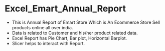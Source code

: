 # Excel_Emart_Annual_Report
* This is Annual Report of Emart Store Which is An Ecommerce Store Sell products online
  all over india.
* Data is related to Customer and his/her product related data.
* Excel Report has Pie Chart, Bar plot, Horizontal Barplot.
* Slicer helps to interact with Report.

